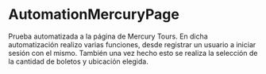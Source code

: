 # AutomationMercuryPage
Prueba automatizada a la página de Mercury Tours. 
En dicha automatización realizo varias funciones, desde registrar un usuario a iniciar sesión con el mismo.
También una vez hecho esto se realiza la selección de la cantidad de boletos y ubicación elegida.
